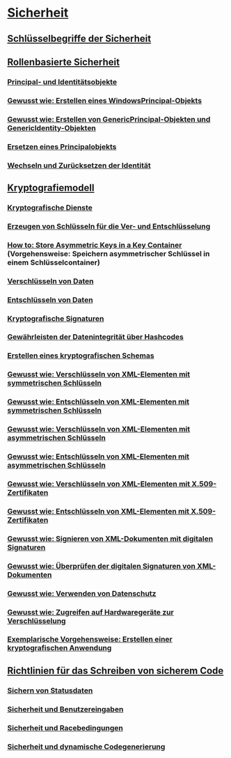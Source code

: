 # [Sicherheit](index.md)
## [Schlüsselbegriffe der Sicherheit](key-security-concepts.md)
## [Rollenbasierte Sicherheit](role-based-security.md)
### [Principal- und Identitätsobjekte](principal-and-identity-objects.md)
### [Gewusst wie: Erstellen eines WindowsPrincipal-Objekts](how-to-create-a-windowsprincipal-object.md)
### [Gewusst wie: Erstellen von GenericPrincipal-Objekten und GenericIdentity-Objekten](how-to-create-genericprincipal-and-genericidentity-objects.md)
### [Ersetzen eines Principalobjekts](replacing-a-principal-object.md)
### [Wechseln und Zurücksetzen der Identität](impersonating-and-reverting.md)
## [Kryptografiemodell](cryptography-model.md)
### [Kryptografische Dienste](cryptographic-services.md)
### [Erzeugen von Schlüsseln für die Ver- und Entschlüsselung](generating-keys-for-encryption-and-decryption.md)
### [How to: Store Asymmetric Keys in a Key Container](how-to-store-asymmetric-keys-in-a-key-container.md) (Vorgehensweise: Speichern asymmetrischer Schlüssel in einem Schlüsselcontainer)
### [Verschlüsseln von Daten](encrypting-data.md)
### [Entschlüsseln von Daten](decrypting-data.md)
### [Kryptografische Signaturen](cryptographic-signatures.md)
### [Gewährleisten der Datenintegrität über Hashcodes](ensuring-data-integrity-with-hash-codes.md)
### [Erstellen eines kryptografischen Schemas](creating-a-cryptographic-scheme.md)
### [Gewusst wie: Verschlüsseln von XML-Elementen mit symmetrischen Schlüsseln](how-to-encrypt-xml-elements-with-symmetric-keys.md)
### [Gewusst wie: Entschlüsseln von XML-Elementen mit symmetrischen Schlüsseln](how-to-decrypt-xml-elements-with-symmetric-keys.md)
### [Gewusst wie: Verschlüsseln von XML-Elementen mit asymmetrischen Schlüsseln](how-to-encrypt-xml-elements-with-asymmetric-keys.md)
### [Gewusst wie: Entschlüsseln von XML-Elementen mit asymmetrischen Schlüsseln](how-to-decrypt-xml-elements-with-asymmetric-keys.md)
### [Gewusst wie: Verschlüsseln von XML-Elementen mit X.509-Zertifikaten](how-to-encrypt-xml-elements-with-x-509-certificates.md)
### [Gewusst wie: Entschlüsseln von XML-Elementen mit X.509-Zertifikaten](how-to-decrypt-xml-elements-with-x-509-certificates.md)
### [Gewusst wie: Signieren von XML-Dokumenten mit digitalen Signaturen](how-to-sign-xml-documents-with-digital-signatures.md)
### [Gewusst wie: Überprüfen der digitalen Signaturen von XML-Dokumenten](how-to-verify-the-digital-signatures-of-xml-documents.md)
### [Gewusst wie: Verwenden von Datenschutz](how-to-use-data-protection.md)
### [Gewusst wie: Zugreifen auf Hardwaregeräte zur Verschlüsselung](how-to-access-hardware-encryption-devices.md)
### [Exemplarische Vorgehensweise: Erstellen einer kryptografischen Anwendung](walkthrough-creating-a-cryptographic-application.md)
## [Richtlinien für das Schreiben von sicherem Code](secure-coding-guidelines.md)
### [Sichern von Statusdaten](securing-state-data.md)
### [Sicherheit und Benutzereingaben](security-and-user-input.md)
### [Sicherheit und Racebedingungen](security-and-race-conditions.md)
### [Sicherheit und dynamische Codegenerierung](security-and-on-the-fly-code-generation.md)
